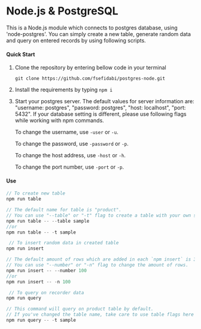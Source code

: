 # Node.js & PostgreSQL 

This is a Node.js module which connects to postgres database, using 'node-postgres'. You can simply create a new table, generate random data and query on entered records by using following scripts. 

#### Quick Start

1. Clone the repository by entering bellow code in your terminal
 
    ```git clone https://github.com/fsefidabi/postgres-node.git```

2. Install the requirements by typing ```npm i```

3. Start your postgres server. 
The default values for server information are: "username: postgres", "password: postgres", "host: localhost", "port: 5432".
 If your database setting is different, please use following flags while working with npm commands.
 
    To change the username, use ```-user``` or ```-u```.
    
    To change the password, use ```-password``` or ```-p```.
    
    To change the host address, use ```-host``` or ```-h```.
    
    To change the port number, use ```-port``` or ```-p```.
    

#### Use
 ```js
 // To create new table 
npm run table 

// The default name for table is "product". 
// You can use "--table" or "-t" flag to create a table with your own selected name.
npm run table -- --table sample
//or
npm run table -- -t sample
```


```js
 // To insert random data in created table
npm run insert

// The default amount of rows which are added in each `npm insert` is 3. 
// You can use "--number" or "-n" flag to change the amount of rows.
npm run insert -- --number 100
//or
npm run insert -- -n 100
```

```js
 // To query on recorder data 
npm run query

// This command will query on product table by default. 
// If you've changed the table name, take care to use table flags here too.
npm run query -- -t sample
```